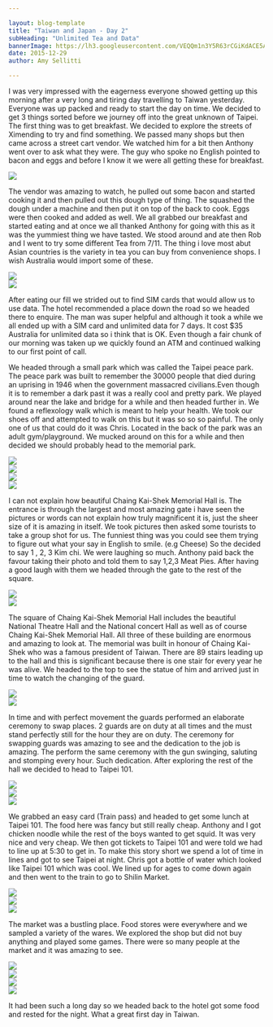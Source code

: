 ```yaml
---

layout: blog-template
title: "Taiwan and Japan - Day 2"
subHeading: "Unlimited Tea and Data"
bannerImage: https://lh3.googleusercontent.com/VEQQm1n3Y5R63rCGiKdACE5AKb3xvzqWXRKZ8GDjfQ7bLOTWnuOhn4VJ_lHwYiKIwIN3Y_rPTbXuNGyDdU5A-xcdwU1xCCyX1hEfZK4690illEgn_Ndyp2Sqbp-V1wTr99Sqt3W3mQ=w2400
date: 2015-12-29
author: Amy Sellitti

---
```

I was very impressed with the eagerness everyone showed getting up this morning after a very long and tiring day travelling to Taiwan yesterday. Everyone was up packed and ready to start the day on time. We decided to get 3 things sorted before we journey off into the great unknown of Taipei. The first thing was to get breakfast. We decided to explore the streets of Ximending to try and find something. We passed many shops but then came across a street cart vendor. We watched him for a bit then Anthony went over to ask what they were. The guy who spoke no English pointed to bacon and eggs and before I know it we were all getting these for breakfast. 

<div class="center-image"><img src="https://lh3.googleusercontent.com/Q6rNEvomhjwOEKx7UWWczPs1vEafNpp7HHYMLkpu611WqnVsG8cH0GaRnLt0tBECQn9Dli8xRq71NLrZoOLGHGzP34xJVA3yGHLq7JVncv9igW-a1l1hgG_t81LlQZt5dojDmavg9A=w2400" /></div>

The vendor was amazing to watch, he pulled out some bacon and started cooking it and then pulled out this dough type of thing. The squashed the dough under a machine and then put it on top of the back to cook. Eggs were then cooked and added as well. We all grabbed our breakfast and started eating and at once we all thanked Anthony for going with this as it was the yummiest thing we have tasted. We stood around and ate then Rob and I went to try some different Tea from 7/11. The thing i love most abut Asian countries is the variety in tea you can buy from convenience shops. I wish Australia would import some of these.

<div class="center-image"><img src="https://lh3.googleusercontent.com/HMiDBp6yT-35gVukorBOy2tJY_AvYCmN0ScpGSDgG0yH9JFIIpaiw5PAKqQ6_j7tXJPWark-Q1qh8gCFMrpvIwDf19Xr6IZONa6wtHCbN04YR3GFNm4ri9QD5civPvQZMPmCZSBc2Q=w2400" /></div>
<div class="center-image"><img src="https://lh3.googleusercontent.com/1GTCmj9UVpWdTEqzBTvqqIgf6cwg3VY9EcaQ20hIv0_IbXyi2PUqhOYJqigSTqv2ou11Z_zYINyzDKugVDDy-3oq_sUQhHIHLerKx-1m2iV9Nifm9x5mID2GbhnmREEaFFeCrx7gzg=w2400" /></div>

After eating our fill we strided out to find SIM cards that would allow us to use data. The hotel recommended a place down the road so we headed there to enquire. The man was super helpful and although it took a while we all ended up with a SIM card and unlimited data for 7 days. It cost $35 Australia for unlimited data so i think that is OK. Even though a fair chunk of our morning was taken up we quickly found an ATM and continued walking to our first point of call.

We headed through a small park which was called the Taipei peace park. The peace park was built to remember the 30000 people that died during an uprising in 1946 when the government massacred civilians.Even though it is to remember a dark past it was a really cool and pretty park. We played around near the lake and bridge for a while and then headed further in. We found a reflexology walk which is meant to help your health. We took our shoes off and attempted to walk on this but it was so so so painful. The only one of us that could do it was Chris. Located in the back of the park was an adult gym/playground. We mucked around on this for a while and then decided we should probably head to the memorial park. 

<div class="center-image"><img src="https://lh3.googleusercontent.com/fixZ_xnBgrG3604Y0F6YxauknO9l_AkOAbxpl98vMA3vEYGHmI5VfHM-otxsiLp5AQtZfTDkFyMYFU9_gJqPqiPhvzDNHR_JSX8I8tzBCIO7sTVOF5HzA8CT46YiCMaOtpXkIlpdJg=w2400" /></div>
<div class="center-image"><img src="https://lh3.googleusercontent.com/qM9gxTQuMk4YAWfs18pA7jQxu2BRk1-Z3fgny26br7KHDQXK3m6OAs4gyimV2fV5tneNaN31vGi0d3Cb7kYsziuepr7nRTSevX69tHZ-yzQCazsqcDtX-Hsw_oYfhMA9pDLZWBmrBg=w2400g" /></div>
<div class="center-image"><img src="https://lh3.googleusercontent.com/mNZyVbScZ6VcOoGkCETyuEmz3KtEP5iGzSeaPOXESTfKT9eK2bKG-eC-yyRQRuUnJ8PEgSItZseLiLHmDqH75C17K_GcpuKtLbzjXfpQjvLkwcMgMZYlV2c-uxCMYhz75zTA-PmavQ=w2400" /></div>
<div class="center-image"><img src="https://lh3.googleusercontent.com/9Fo2BxC5qEu2JRAV_wa2AkrQP-CYbZGJkJvVX3qi_2yFiqvj4tCqT4uQT38E2vM1OmuJoQ0MgV4JXoRmHxuwe9hWABEJ0bMpqGSfsQWmqsi3MknaBN0_xl4UUfxftF1mUrtFQAdbtQ=w2400" /></div>

I can not explain how beautiful Chaing Kai-Shek Memorial Hall is. The entrance is through the largest and most amazing gate i have seen the pictures or words can not explain how truly magnificent it is, just the sheer size of it is amazing in itself. We took pictures then asked some tourists to take a group shot for us. The funniest thing was you could see them trying to figure out what  your say in English to smile. (e.g Cheese) So the decided to say 1 , 2, 3 Kim chi. We were laughing so much. Anthony paid back the favour taking their photo and told them to say 1,2,3 Meat Pies. After having a good laugh with them we headed through the gate to the rest of the square.

<div class="center-image"><img src="https://lh3.googleusercontent.com/VEQQm1n3Y5R63rCGiKdACE5AKb3xvzqWXRKZ8GDjfQ7bLOTWnuOhn4VJ_lHwYiKIwIN3Y_rPTbXuNGyDdU5A-xcdwU1xCCyX1hEfZK4690illEgn_Ndyp2Sqbp-V1wTr99Sqt3W3mQ=w2400" /></div>
<div class="center-image"><img src="https://lh3.googleusercontent.com/dm_h8IUNTRxgLJIXmdJNs-5KRPwnzVMNqcltqdJTXjy4G_6ENv-gbkg4j0qPV39cSF5jcyiotYJwWWN2aHaW3N91ywrC6hqOSRFPC1fLLKiFsrpIGnWfraqvpoOyeL-K93e-KRCkMg=w2400" /></div>

The square of Chaing Kai-Shek Memorial Hall includes the beautiful National Theatre Hall and the National concert Hall as well as of course Chaing Kai-Shek Memorial Hall. All three of these building are enormous and amazing to look at. The memorial was built in honour of Chaing Kai-Shek who was a famous president of Taiwan. There are 89 stairs leading up to the hall and this is significant because there is one stair for every year he was alive. We headed to the top to see the statue of him and arrived just in time to watch the changing of the guard. 

<div class="center-image"><img src="https://lh3.googleusercontent.com/UCGDEJCLqcW1Jdfl_gUN3kXffmwbGP38RlMxJxX0RsLpK2XEFYJaKlvaP0sCgmTdnw3MnXA-oN-CvYTBrM25wXv5U4iFYTqK4UVQ8ZMkL6SXVt3ffakxUB-4pHTd5CWQOYMZxS0Jdw=w2400" /></div>
<div class="center-image"><img src="https://lh3.googleusercontent.com/Ka71YTnzcjyoDN83eGW1SWd6Z6l070dlMcs6NWbOI8xjKezoyErpsr6-MycJC-KmL3qmgXCLQrSP5sVGF3-b0rgIvvVpfs6GvadvF9Iya-L-07cDRHJqfWo6JHXvmFbbND2jOkp1Og=w2400" /></div>

In time and with perfect movement the guards performed an elaborate ceremony to swap places. 2 guards are on duty at all times and the must stand perfectly still for the hour they are on duty. The ceremony for swapping guards was amazing to see and the dedication to the job is amazing. The perform the same ceremony with the gun swinging, saluting and stomping every hour. Such dedication. After exploring the rest of the hall we decided to head to Taipei 101.

<div class="center-image"><img src="https://lh3.googleusercontent.com/5L09bQxHsPwZiJojlaQt3iHzn_VVgtnBJtLEcI0YBdWGR37Ymt646NiUilNcl-3x8YOTDUXN_9RM8meHepAUudRxNn8PV_gZqjZj4YIktFYXhAsHyfK9R5VpHuaHkknJrVP2-NUe5g=w2400" /></div>
<div class="center-image"><img src="https://lh3.googleusercontent.com/roBb0JNur_NbKmdgv3NC09pAYSiz5VqUEUYGDFtCgIbShl8BRYtyAtg64xFBrw7iXk2Nc-e9pLyL_jZAZ0vtzmLPKLAhppnslhvv7qeej-a3sFv8zNgfzF8qbrbhmxbSJKKbX-8Ecw=w2400" /></div>
<div class="center-image"><img src="https://lh3.googleusercontent.com/zCWLlMuf82i-RvT1ZkW79e-M17SzuEz7so7uTe4Dxe8Ud_NXIye0duVc8E8rekyyNEuPEos7YZZngZCgheAsEYkWQS_vqqGMMFN5G8oQZplvdxSgoZUsOJBVYoXcLIc1pOesBbBPsg=w2400" /></div>

We grabbed an easy card (Train pass) and headed to get some lunch at Taipei 101. The food here was fancy but still really cheap. Anthony and I got chicken noodle while the rest of the boys wanted to get squid. It was very nice and very cheap. We then got tickets to Taipei 101 and were told we had to line up at 5:30 to get in. To make this story short we spend a lot of time in lines and got to see Taipei at night. Chris got a bottle of water which looked like Taipei 101 which was cool. We lined up for ages to come down again and then went to the train to go to Shilin Market.

<div class="center-image"><img src="https://lh3.googleusercontent.com/XFiOaEEqhiSTVPtnwLiW6XZIqj6V9VJR2cXO95ZYj8IcjC33ICGcZ0JBkqg6uoMi5CcMw5JJDC0TB3UF744vtdY-aUzYbjqhGz-MfV2NsFV2uXCQ7F61fLxfA6LjLTYzVuZAlUCiOw=w2400" /></div>
<div class="center-image"><img src="https://lh3.googleusercontent.com/WG-dzyLGYUQgXMhp7hvEHamhp2z5wapA2eKjpF0-5MZ5W1vxxSbCxzwPILgxcUrSBSQWaZD7GSm7XSA2UWKV_GgHDCQe1G0zWi0WbfetoaiH1DrHLzOT_nmokHN3W7XZ-660VFiuqA=w2400" /></div>
<div class="center-image"><img src="https://lh3.googleusercontent.com/qmOWM87cDad4JJml338F2R_8oVR6w-MttbvBELMnyQRQXWkJNASUsZdlEC2qhMBujfSlUv-eDlBFQMejWZgmmJRMFhyPhXyUmi0yhtkWnsNkKRe4AP0P1wodkW59g2BHqBGUw0z6LA=w2400" /></div>

The market was a bustling place. Food stores were everywhere and we sampled a variety of the wares. We explored the shop but did not buy anything and played some games. There were so many people  at the market and it was amazing to see.

<div class="center-image"><img src="https://lh3.googleusercontent.com/oPU4LKjwTt2HzgvZofNA8YkJmzosTG-peJ3chblxy9H7duqHpYdmDdlDO9HfLEOgnEtF2M9gNTa14toWYi4V6ncotOGfmNgZG2Trse8HXHwElTm_d5Te1jqEIQqLOwnVpMfJ7R1OeA=w2400" /></div>
<div class="center-image"><img src="https://lh3.googleusercontent.com/JwA_Qjpu40SpsWVUbeKt75WDLdlcMTyPMLsuiFI_MwRWniy7fDDfnqUJa5SO-aVXYtkjWkNfcakoCGWCvI_9fFp8S-BsfyhyTpm-sfK69piqtgfk-mE6cGelqCl57Djc1SpLMhV5lw=w2400" /></div>
<div class="center-image"><img src="https://lh3.googleusercontent.com/E1UJptoIE3vjN5PUf0AHQelyvClZzyFDZnpn_mKZcD0IRzP1zcaK0FTb3S7eJ8xYND_wLTT58EN_KixXfyclMGZITmlpQV3g7O6OaZTFrYLlFHkKTVV2s1OzpyHThOTolCujvSPNug=w2400" /></div>
<div class="center-image"><img src="https://lh3.googleusercontent.com/-UgHDyjxfkJNjTyef5cGid4VfxF1XEmd4Ac5lH012lrswzEWKZ8ccHLgN5Vh-Xb9yfbQMUYLqCBR4-ede6B3yvFKnKoUQKXKWxCjz5On3ym3uJIGL__9ticncFGwithu5rmEPa4Zew=w2400" /></div>

It had been such a long day so we headed back to the hotel got some food and rested for the night. What a great first day in Taiwan.

